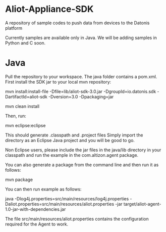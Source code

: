 Aliot-Appliance-SDK
===================

A repository of sample codes to push data from devices to the Datonis platform

Currently samples are available only in Java. We will be adding samples in Python and C soon.


Java
====

Pull the repository to your workspace. The java folder contains a pom.xml.
First install the SDK jar to your local mvn repository:

mvn install:install-file -Dfile=lib/aliot-sdk-3.0.jar -DgroupId=io.datonis.sdk -DartifactId=aliot-sdk -Dversion=3.0 -Dpackaging=jar

mvn clean install

Then, run:

mvn eclipse:eclipse

This should generate .classpath and .project files
Simply import the directory as an Eclipse Java project and you will be good to go.

Non Eclipse users, please include the jar files in the java/lib directory in your classpath and run the example
in the com.altizon.agent package.

You can also generate a package from the command line and then run it as follows:

mvn package

You can then run example as follows:

java -Dlog4j.properties=src/main/resources/log4j.properties -Daliot.properties=src/main/resources/aliot.properties -jar target/aliot-agent-1.0-jar-with-dependencies.jar

The file src/main/resources/aliot.properties contains the configuration required for the Agent to work.

